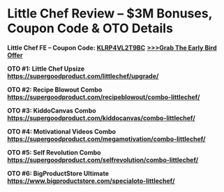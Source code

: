# Little Chef Review – $3M Bonuses, Coupon Code & OTO Details
<strong>Little Chef FE – Coupon Code: <a href="https://warriorplus.com/o2/a/d22hz1c/0" target="_blank" rel="nofollow noopener noreferrer">KLRP4VL2T9BC</a></strong>
<a href="https://warriorplus.com/o2/a/d22hz1c/0" target="_blank" rel="nofollow noopener noreferrer"><strong>&gt;&gt;&gt;Grab The Early Bird Offer</strong></a>

<strong>OTO #1: Little Chef Upsize</strong>
<a href="https://warriorplus.com/o2/a/d22hz1c/0" target="_blank" rel="nofollow noopener noreferrer"><strong>https://supergoodproduct.com/littlechef/upgrade/</strong></a>

<strong>OTO #2: Recipe Blowout Combo</strong>
<a href="https://warriorplus.com/o2/a/d22hz1c/0" target="_blank" rel="nofollow noopener noreferrer"><strong>https://supergoodproduct.com/recipeblowout/combo-littlechef/</strong></a>

<strong>OTO #3: KiddoCanvas Combo</strong>
<a href="https://warriorplus.com/o2/a/d22hz1c/0" target="_blank" rel="nofollow noopener noreferrer"><strong>https://supergoodproduct.com/kiddocanvas/combo-littlechef/</strong></a>

<strong>OTO #4: Motivational Videos Combo</strong>
<a href="https://warriorplus.com/o2/a/d22hz1c/0" target="_blank" rel="nofollow noopener noreferrer"><strong>https://supergoodproduct.com/megamotivation/combo-littlechef/</strong></a>

<strong>OTO #5: Self Revolution Combo</strong>
<a href="https://warriorplus.com/o2/a/d22hz1c/0" target="_blank" rel="nofollow noopener noreferrer"><strong>https://supergoodproduct.com/selfrevolution/combo-littlechef/</strong></a>

<strong>OTO #6: BigProductStore Ultimate</strong>
<a href="https://warriorplus.com/o2/a/d22hz1c/0" target="_blank" rel="nofollow noopener noreferrer"><strong>https://www.bigproductstore.com/specialoto-littlechef/</strong></a>
